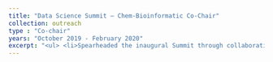 ```yaml
---
title: "Data Science Summit – Chem-Bioinformatic Co-Chair"
collection: outreach
type : "Co-chair"
years: "October 2019 - February 2020"
excerpt: "<ul> <li>Spearheaded the inaugural Summit through collaboration with co-leads in Germany for over 300 participants.</li> <li>Evaluated topics and over 50 abstracts for speakers and posters. </li></ul>"
---
```

